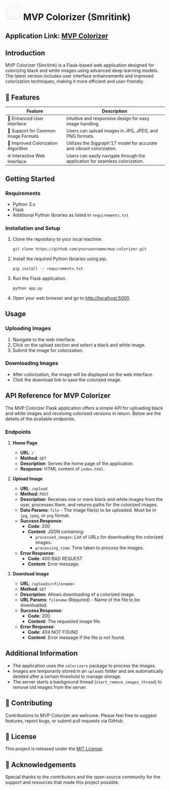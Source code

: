 # <img src="./static/img/smritink.png" alt="Smritnik" width="50" height="50"> MVP Colorizer (Smritink)



## Application Link: [MVP Colorizer](https://smritink.azurewebsites.net)

## Introduction
MVP Colorizer (Smritink) is a Flask-based web application designed for colorizing black and white images using advanced deep learning models. The latest version includes user interface enhancements and improved colorization techniques, making it more efficient and user-friendly.

## 🚀 Features

| Feature                        | Description                                        |
| ------------------------------ | -------------------------------------------------- |
| 🎨 Enhanced User Interface     | Intuitive and responsive design for easy image handling. |
| 🔄 Support for Common Image Formats | Users can upload images in JPG, JPEG, and PNG formats. |
| 🌟 Improved Colorization Algorithm | Utilizes the Siggraph'17 model for accurate and vibrant colorization. |
| 🌐 Interactive Web Interface    | Users can easily navigate through the application for seamless colorization. |

## Getting Started

### Requirements

- Python 3.x
- Flask
- Additional Python libraries as listed in `requirements.txt`

### Installation and Setup

1. Clone the repository to your local machine.
    ```bash
    git clone https://github.com/yourusername/mvp-colorizer.git
    ```

2. Install the required Python libraries using pip.
    ```bash
    pip install -r requirements.txt
    ```

3. Run the Flask application.
    ```bash
    python app.py
    ```

4. Open your web browser and go to [http://localhost:5000](http://localhost:5000).

## Usage

### Uploading Images

1. Navigate to the web interface.
2. Click on the upload section and select a black and white image.
3. Submit the image for colorization.

### Downloading Images

- After colorization, the image will be displayed on the web interface.
- Click the download link to save the colorized image.

## API Reference for MVP Colorizer

The MVP Colorizer Flask application offers a simple API for uploading black and white images and receiving colorized versions in return. Below are the details of the available endpoints.

### Endpoints

1. **Home Page**

    - **URL**: `/`
    - **Method**: `GET`
    - **Description**: Serves the home page of the application.
    - **Response**: HTML content of `index.html`.

2. **Upload Image**

    - **URL**: `/upload`
    - **Method**: `POST`
    - **Description**: Receives one or more black and white images from the user, processes them, and returns paths for the colorized images.
    - **Data Params**: `file` - The image file(s) to be uploaded. Must be in `jpg`, `jpeg`, or `png` format.
    - **Success Response**: 
        - **Code**: 200 
        - **Content**: JSON containing:
            - `processed_images`: List of URLs for downloading the colorized images.
            - `processing_time`: Time taken to process the images.
    - **Error Response**: 
        - **Code**: 400 BAD REQUEST
        - **Content**: Error message.

3. **Download Image**

    - **URL**: `/uploads/<filename>`
    - **Method**: `GET`
    - **Description**: Allows downloading of a colorized image.
    - **URL Params**: `filename` (Required) - Name of the file to be downloaded.
    - **Success Response**: 
        - **Code**: 200
        - **Content**: The requested image file.
    - **Error Response**: 
        - **Code**: 404 NOT FOUND
        - **Content**: Error message if the file is not found.

## Additional Information

- The application uses the `colorizers` package to process the images.
- Images are temporarily stored in an `uploads` folder and are automatically deleted after a certain threshold to manage storage.
- The server starts a background thread (`start_remove_images_thread`) to remove old images from the server.

## 🤝 Contributing

Contributions to MVP Colorizer are welcome. Please feel free to suggest features, report bugs, or submit pull requests via GitHub.

## 📄 License

This project is released under the [MIT License](LICENSE.md).

## 🙏 Acknowledgements

Special thanks to the contributors and the open-source community for the support and resources that made this project possible.
